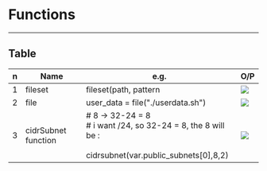 # Functions

---

## Table
|n|Name|e.g.|O/P|
|-|----|----|---|
|1|fileset|fileset(path, pattern|[<img src="https://i.imgur.com/igmUxKu.png">](https://i.imgur.com/igmUxKu.png)|
|2|file|user_data = file("./userdata.sh")|[<img src="https://i.imgur.com/8CvS00Y.png">](https://i.imgur.com/8CvS00Y.png)|
|3|cidrSubnet function|# 8 -> 32-24 = 8 <br/> # i want /24, so 32-24 = 8, the 8 will be : <br/><br/> cidrsubnet(var.public_subnets[0],8,2) | [<img src="https://i.imgur.com/W2zM5hR.png">](https://i.imgur.com/W2zM5hR.png) |
